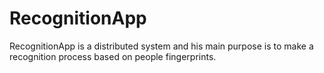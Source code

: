 # RecognitionApp

RecognitionApp is a distributed system and his main purpose is to make a recognition process based on people fingerprints.
